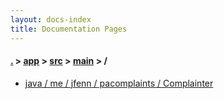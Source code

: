 ```yaml
---
layout: docs-index
title: Documentation Pages
---
```

#### [.](./../../../index) > [app](./../../index) > [src](./../index) > [main](./index) > **/**

- [java / me / jfenn / pacomplaints / Complainter](java/me/jfenn/pacomplaints/Complainter)
